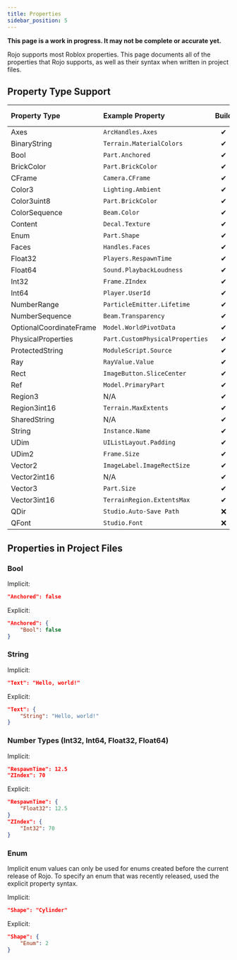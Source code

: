 ```yaml
---
title: Properties
sidebar_position: 5
---
```


**This page is a work in progress. It may not be complete or accurate yet.**

Rojo supports most Roblox properties. This page documents all of the properties that Rojo supports, as well as their syntax when written in project files.

## Property Type Support

| Property Type           | Example Property                | Build | Live Sync | Project Files |
|:------------------------|:--------------------------------|:--:|:--:|:--:|
| Axes                    | `ArcHandles.Axes`               | ✔ | ✔ | ❌ |
| BinaryString            | `Terrain.MaterialColors`        | ✔ | ❌ | ❌ |
| Bool                    | `Part.Anchored`                 | ✔ | ✔ | ✔ |
| BrickColor              | `Part.BrickColor`               | ✔ | ✔ | ✔ |
| CFrame                  | `Camera.CFrame`                 | ✔ | ✔ | ✔ |
| Color3                  | `Lighting.Ambient`              | ✔ | ✔ | ✔ |
| Color3uint8             | `Part.BrickColor`               | ✔ | ✔ | ✔ |
| ColorSequence           | `Beam.Color`                    | ✔ | ✔ | ✔ |
| Content                 | `Decal.Texture`                 | ✔ | ✔ | ✔ |
| Enum                    | `Part.Shape`                    | ✔ | ✔ | ✔ |
| Faces                   | `Handles.Faces`                 | ✔ | ✔ | ✔ |
| Float32                 | `Players.RespawnTime`           | ✔ | ✔ | ✔ |
| Float64                 | `Sound.PlaybackLoudness`        | ✔ | ✔ | ✔ |
| Int32                   | `Frame.ZIndex`                  | ✔ | ✔ | ✔ |
| Int64                   | `Player.UserId`                 | ✔ | ✔ | ✔ |
| NumberRange             | `ParticleEmitter.Lifetime`      | ✔ | ✔ | ✔ |
| NumberSequence          | `Beam.Transparency`             | ✔ | ✔ | ✔ |
| OptionalCoordinateFrame | `Model.WorldPivotData`          | ✔ | ❌ | ✔ |
| PhysicalProperties      | `Part.CustomPhysicalProperties` | ✔ | ✔ | ✔ |
| ProtectedString         | `ModuleScript.Source`           | ✔ | ✔ | ✔ |
| Ray                     | `RayValue.Value`                | ✔ | ✔ | ❌ |
| Rect                    | `ImageButton.SliceCenter`       | ✔ | ✔ | ✔ |
| Ref                     | `Model.PrimaryPart`             | ✔ | ✔ | ❌ |
| Region3                 | N/A                             | ✔ | ✔ | ❌ |
| Region3int16            | `Terrain.MaxExtents`            | ✔ | ✔ | ❌ |
| SharedString            | N/A                             | ✔ | ✔ | ❌ |
| String                  | `Instance.Name`                 | ✔ | ✔ | ✔ |
| UDim                    | `UIListLayout.Padding`          | ✔ | ✔ | ✔ |
| UDim2                   | `Frame.Size`                    | ✔ | ✔ | ✔ |
| Vector2                 | `ImageLabel.ImageRectSize`      | ✔ | ✔ | ✔ |
| Vector2int16            | N/A                             | ✔ | ✔ | ✔ |
| Vector3                 | `Part.Size`                     | ✔ | ✔ | ✔ |
| Vector3int16            | `TerrainRegion.ExtentsMax`      | ✔ | ✔ | ✔ |
| QDir                    | `Studio.Auto-Save Path`         | ❌ | ❌ | ❌ |
| QFont                   | `Studio.Font`                   | ❌ | ❌ | ❌ |

## Properties in Project Files

### Bool

Implicit:
```json
"Anchored": false
```

Explicit:
```json
"Anchored": {
	"Bool": false
}
```

### String

Implicit:
```json
"Text": "Hello, world!"
```

Explicit:
```json
"Text": {
	"String": "Hello, world!"
}
```

### Number Types (Int32, Int64, Float32, Float64)

Implicit:
```json
"RespawnTime": 12.5
"ZIndex": 70
```

Explicit:
```json
"RespawnTime": {
	"Float32": 12.5
}
"ZIndex": {
	"Int32": 70
}
```

### Enum

Implicit enum values can only be used for enums created before the current release of Rojo. To specify an enum that was recently released, used the explicit property syntax.

Implicit:
```json
"Shape": "Cylinder"
```

Explicit:
```json
"Shape": {
	"Enum": 2
}
```